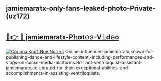 ## jamiemaratx-only-fans​-leaked-photo​-Private-(uz172)


# <h2><a href="https://mediaupload.pro?title=jamiemaratx&ref=git">🔗👉 🔴 jamiemaratx-P𝚑ot𝚘𝚜-V𝚒d𝚎o</a></h2>

[![Corinna Kopf Nue Nu𝚍e𝚜](https://i.imgur.com/0qMVB7G.gif)](https://mediaupload.pro?title=jamiemaratx&ref=git)
Online-influencer-jamiemaratx,known-for-publishing-dance-and-lifestyle-content,-including-performances-and-vlogs-on-social-media-platforms.Brilliant-ventriloquist-assistant-jamiemaratx,celebrated-for-their-exceptional-abilities-and-accomplishments-in-assisting-ventriloquists.  